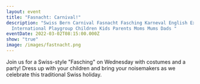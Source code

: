 ```yaml
---
layout: event
title: "Fasnacht: Carnival!"
description: "Swiss Bern Carnival Fasnacht Fasching Karneval English Expat
  International Playgroup Children Kids Parents Moms Mums Dads "
eventDate: 2022-03-02T08:15:00.000Z
show: "true"
image: /images/fastnacht.png
---
```

Join us for a Swiss-style "Fasching" on Wednesday with costumes and a party! Dress up with your children and bring your noisemakers as we celebrate this traditional Swiss holiday.
